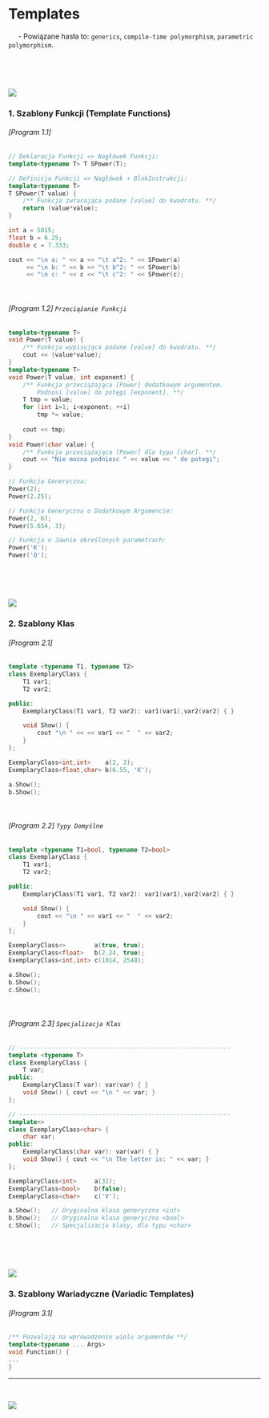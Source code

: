 # Templates



&nbsp;&nbsp;&nbsp;&nbsp; - Powiązane hasła to: `generics`, `compile-time polymorphism`, `parametric polymorphism`.



<br/>
<br/>
<br/>

![](https://github.com/Ptysiek/resources/blob/master/Orn.png)
### 1. Szablony Funkcji (Template Functions)
###### [Program 1.1]
```cpp
// Deklaracja Funkcji => Nagłówek Funkcji:
template<typename T> T SPower(T);

// Definicja Funkcji => Nagłówek + BlokInstrukcji:
template<typename T>
T SPower(T value) {
    /** Funkcja zwracająca podane [value] do kwadratu. **/
    return (value*value);
}
```
```cpp
int a = 5015;
float b = 6.25;
double c = 7.333;

cout << "\n a: " << a << "\t a^2: " << SPower(a)
     << "\n b: " << b << "\t b^2: " << SPower(b)
     << "\n c: " << c << "\t c^2: " << SPower(c);
``` 

<br/>

###### [Program 1.2] `Przeciążanie Funkcji`
```cpp
template<typename T>
void Power(T value) {
    /** Funkcja wypisująca podane [value] do kwadratu. **/
    cout << (value*value);
}
template<typename T>
void Power(T value, int exponent) {
    /** Funkcja przeciążająca [Power] dodatkowym argumentem. 
        Podnosi [value] do potęgi [exponent]. **/
    T tmp = value;
    for (int i=1; i<exponent; ++i)
        tmp *= value;
    
    cout << tmp;
}
void Power(char value) {
    /** Funkcja przeciążająca [Power] dla typu [char]. **/
    cout << "Nie mozna podniesc " << value << " do potegi";
}
```
```cpp
// Funkcja Generyczna:
Power(2);
Power(2.25);

// Funkcja Generyczna o Dodatkowym Argumencie:
Power(2, 6);
Power(5.654, 3);

// Funkcja o Jawnie określonych parametrach:
Power('K');
Power('O');
```

<br/>
<br/>
<br/>

![](https://github.com/Ptysiek/resources/blob/master/Orn.png)
### 2. Szablony Klas
###### [Program 2.1] 
```cpp
template <typename T1, typename T2>
class ExemplaryClass {
    T1 var1;
    T2 var2;

public:
    ExemplaryClass(T1 var1, T2 var2): var1(var1),var2(var2) { }

    void Show() {
        cout "\n " << << var1 << "  " << var2;
    }
};
```
```cpp
ExemplaryClass<int,int>    a(2, 3);
ExemplaryClass<float,char> b(6.55, 'K');

a.Show();
b.Show();
```

<br/>

###### [Program 2.2] `Typy Domyślne`
```cpp
template <typename T1=bool, typename T2=bool>
class ExemplaryClass {
    T1 var1;
    T2 var2;

public:
    ExemplaryClass(T1 var1, T2 var2): var1(var1),var2(var2) { }

    void Show() {
        cout << "\n " << var1 << "  " << var2;
    }
};
```
```cpp
ExemplaryClass<>        a(true, true);
ExemplaryClass<float>   b(2.24, true);
ExemplaryClass<int,int> c(1014, 2548);

a.Show();
b.Show();
c.Show();
```

<br/>

###### [Program 2.3] `Specjalizacja Klas`
```cpp
// -----------------------------------------------------------
template <typename T>
class ExemplaryClass {
    T var;
public:
    ExemplaryClass(T var): var(var) { }
    void Show() { cout << "\n " << var; }
};

// -----------------------------------------------------------
template<> 
class ExemplaryClass<char> {
    char var;
public:
    ExemplaryClass(char var): var(var) { }
    void Show() { cout << "\n The letter is: " << var; }
};
```
```cpp
ExemplaryClass<int>     a(32);
ExemplaryClass<bool>    b(false);
ExemplaryClass<char>    c('V');

a.Show();   // Oryginalna klasa generyczna <int>
b.Show();   // Oryginalna klasa generyczna <bool>
c.Show();   // Specjalizacja klasy, dla typu <char>
```

<br/>
<br/>
<br/>

![](https://github.com/Ptysiek/resources/blob/master/Orn.png)
### 3. Szablony Wariadyczne (Variadic Templates)
###### [Program 3.1]
```cpp
/** Pozwalają na wprowadzenie wielu argumentów **/
template<typename ... Args>
void Function() {
...
}
```




------------
<br/>

![](https://github.com/Ptysiek/resources/blob/master/Ver2.PNG)

